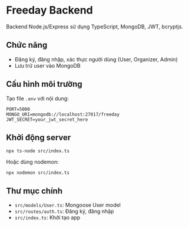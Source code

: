 # Freeday Backend

Backend Node.js/Express sử dụng TypeScript, MongoDB, JWT, bcryptjs.

## Chức năng
- Đăng ký, đăng nhập, xác thực người dùng (User, Organizer, Admin)
- Lưu trữ user vào MongoDB

## Cấu hình môi trường
Tạo file `.env` với nội dung:
```
PORT=5000
MONGO_URI=mongodb://localhost:27017/freeday
JWT_SECRET=your_jwt_secret_here
```

## Khởi động server
```
npx ts-node src/index.ts
```
Hoặc dùng nodemon:
```
npx nodemon src/index.ts
```

## Thư mục chính
- `src/models/User.ts`: Mongoose User model
- `src/routes/auth.ts`: Đăng ký, đăng nhập
- `src/index.ts`: Khởi tạo app
